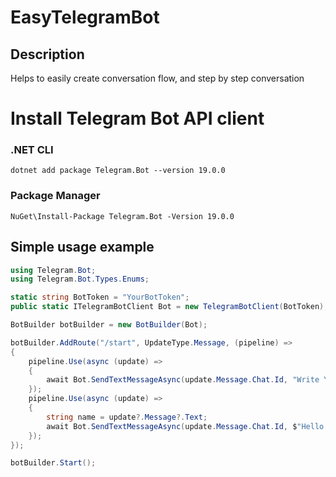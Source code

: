 # EasyTelegramBot
## Description
Helps to easily create conversation flow, and step by step conversation 

# Install Telegram Bot API client
### .NET CLI
```
dotnet add package Telegram.Bot --version 19.0.0
```
### Package Manager
```
NuGet\Install-Package Telegram.Bot -Version 19.0.0
```

## Simple usage example
  
```c#
using Telegram.Bot;
using Telegram.Bot.Types.Enums;

static string BotToken = "YourBotToken";
public static ITelegramBotClient Bot = new TelegramBotClient(BotToken);

BotBuilder botBuilder = new BotBuilder(Bot);

botBuilder.AddRoute("/start", UpdateType.Message, (pipeline) =>
{
	pipeline.Use(async (update) =>
	{
		await Bot.SendTextMessageAsync(update.Message.Chat.Id, "Write Your Name");
	});
	pipeline.Use(async (update) =>
	{
		string name = update?.Message?.Text;
		await Bot.SendTextMessageAsync(update.Message.Chat.Id, $"Hello {name}");
	});
});

botBuilder.Start();
```
